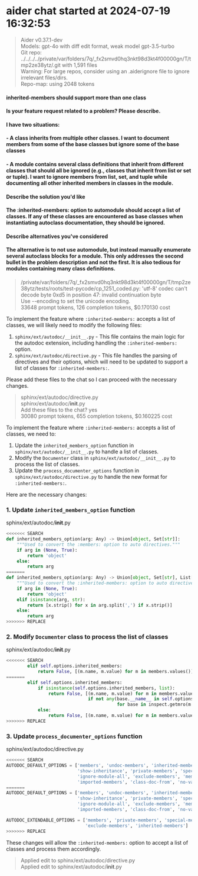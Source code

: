 
# aider chat started at 2024-07-19 16:32:53

> Aider v0.37.1-dev  
> Models: gpt-4o with diff edit format, weak model gpt-3.5-turbo  
> Git repo: ../../../../private/var/folders/7q/_fx2smvd0hq3nkt98d3kt4f00000gn/T/tmp2ze38ytz/.git with 1,591 files  
> Warning: For large repos, consider using an .aiderignore file to ignore irrelevant files/dirs.  
> Repo-map: using 2048 tokens  

#### inherited-members should support more than one class  
#### **Is your feature request related to a problem? Please describe.**  
#### I have two situations:  
#### - A class inherits from multiple other classes. I want to document members from some of the base classes but ignore some of the base classes  
#### - A module contains several class definitions that inherit from different classes that should all be ignored (e.g., classes that inherit from list or set or tuple). I want to ignore members from list, set, and tuple while documenting all other inherited members in classes in the module.  
####   
#### **Describe the solution you'd like**  
#### The :inherited-members: option to automodule should accept a list of classes. If any of these classes are encountered as base classes when instantiating autoclass documentation, they should be ignored.  
####   
#### **Describe alternatives you've considered**  
#### The alternative is to not use automodule, but instead manually enumerate several autoclass blocks for a module. This only addresses the second bullet in the problem description and not the first. It is also tedious for modules containing many class definitions.  
####   
####  
> /private/var/folders/7q/_fx2smvd0hq3nkt98d3kt4f00000gn/T/tmp2ze38ytz/tests/roots/test-pycode/cp_1251_coded.py: 'utf-8' codec can't decode byte 0xd5 in position 47: invalid continuation byte  
> Use --encoding to set the unicode encoding.  
> 33648 prompt tokens, 126 completion tokens, $0.170130 cost  

To implement the feature where `:inherited-members:` accepts a list of classes, we will likely need to modify the following files:

1. `sphinx/ext/autodoc/__init__.py` - This file contains the main logic for the autodoc extension, including handling the `:inherited-members:` option.
2. `sphinx/ext/autodoc/directive.py` - This file handles the parsing of directives and their options, which will need to be updated to support a list of classes for `:inherited-members:`.

Please add these files to the chat so I can proceed with the necessary changes.

> sphinx/ext/autodoc/directive.py  
> sphinx/ext/autodoc/__init__.py  
> Add these files to the chat? yes  
> 30080 prompt tokens, 655 completion tokens, $0.160225 cost  

To implement the feature where `:inherited-members:` accepts a list of classes, we need to:

1. Update the `inherited_members_option` function in `sphinx/ext/autodoc/__init__.py` to handle a list of classes.
2. Modify the `Documenter` class in `sphinx/ext/autodoc/__init__.py` to process the list of classes.
3. Update the `process_documenter_options` function in `sphinx/ext/autodoc/directive.py` to handle the new format for `:inherited-members:`.

Here are the necessary changes:

### 1. Update `inherited_members_option` function

sphinx/ext/autodoc/__init__.py
```python
<<<<<<< SEARCH
def inherited_members_option(arg: Any) -> Union[object, Set[str]]:
    """Used to convert the :members: option to auto directives."""
    if arg in (None, True):
        return 'object'
    else:
        return arg
=======
def inherited_members_option(arg: Any) -> Union[object, Set[str], List[str]]:
    """Used to convert the :inherited-members: option to auto directives."""
    if arg in (None, True):
        return 'object'
    elif isinstance(arg, str):
        return [x.strip() for x in arg.split(',') if x.strip()]
    else:
        return arg
>>>>>>> REPLACE
```

### 2. Modify `Documenter` class to process the list of classes

sphinx/ext/autodoc/__init__.py
```python
<<<<<<< SEARCH
        elif self.options.inherited_members:
            return False, [(m.name, m.value) for m in members.values()]
=======
        elif self.options.inherited_members:
            if isinstance(self.options.inherited_members, list):
                return False, [(m.name, m.value) for m in members.values()
                               if not any(base.__name__ in self.options.inherited_members
                                          for base in inspect.getmro(m.class_)[1:])]
            else:
                return False, [(m.name, m.value) for m in members.values()]
>>>>>>> REPLACE
```

### 3. Update `process_documenter_options` function

sphinx/ext/autodoc/directive.py
```python
<<<<<<< SEARCH
AUTODOC_DEFAULT_OPTIONS = ['members', 'undoc-members', 'inherited-members',
                           'show-inheritance', 'private-members', 'special-members',
                           'ignore-module-all', 'exclude-members', 'member-order',
                           'imported-members', 'class-doc-from', 'no-value']
=======
AUTODOC_DEFAULT_OPTIONS = ['members', 'undoc-members', 'inherited-members',
                           'show-inheritance', 'private-members', 'special-members',
                           'ignore-module-all', 'exclude-members', 'member-order',
                           'imported-members', 'class-doc-from', 'no-value']

AUTODOC_EXTENDABLE_OPTIONS = ['members', 'private-members', 'special-members',
                              'exclude-members', 'inherited-members']
>>>>>>> REPLACE
```

These changes will allow the `:inherited-members:` option to accept a list of classes and process them accordingly.

> Applied edit to sphinx/ext/autodoc/directive.py  
> Applied edit to sphinx/ext/autodoc/__init__.py  

